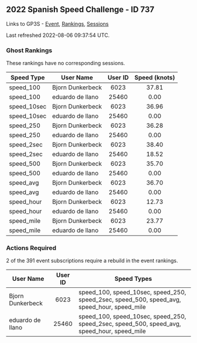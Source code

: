 ## 2022 Spanish Speed Challenge - ID 737

Links to GP3S - [Event](https://www.gps-speedsurfing.com/default.aspx?mnu=event&val=737), [Rankings](https://www.gps-speedsurfing.com/default.aspx?mnu=eventranking&val=737), [Sessions](https://www.gps-speedsurfing.com/default.aspx?mnu=eventsessions&val=737)

Last refreshed 2022-08-06 09:37:54 UTC.

### Ghost Rankings

These rankings have no corresponding sessions.

| Speed Type | User Name | User ID | Speed (knots) |
| ---------- | --------- | :-----: | :-----------: |
| speed_100 | Bjorn Dunkerbeck | 6023 | 37.81 |
| speed_100 | eduardo de llano | 25460 | 0.00 |
| speed_10sec | Bjorn Dunkerbeck | 6023 | 36.96 |
| speed_10sec | eduardo de llano | 25460 | 0.00 |
| speed_250 | Bjorn Dunkerbeck | 6023 | 36.28 |
| speed_250 | eduardo de llano | 25460 | 0.00 |
| speed_2sec | Bjorn Dunkerbeck | 6023 | 38.40 |
| speed_2sec | eduardo de llano | 25460 | 18.52 |
| speed_500 | Bjorn Dunkerbeck | 6023 | 35.70 |
| speed_500 | eduardo de llano | 25460 | 0.00 |
| speed_avg | Bjorn Dunkerbeck | 6023 | 36.70 |
| speed_avg | eduardo de llano | 25460 | 0.00 |
| speed_hour | Bjorn Dunkerbeck | 6023 | 12.73 |
| speed_hour | eduardo de llano | 25460 | 0.00 |
| speed_mile | Bjorn Dunkerbeck | 6023 | 23.77 |
| speed_mile | eduardo de llano | 25460 | 0.00 |

### Actions Required

2 of the 391 event subscriptions require a rebuild in the event rankings.

| User Name | User ID | Speed Types |
| --------- | :-----: | ----------- |
| Bjorn Dunkerbeck | 6023 | speed_100, speed_10sec, speed_250, speed_2sec, speed_500, speed_avg, speed_hour, speed_mile |
| eduardo de llano | 25460 | speed_100, speed_10sec, speed_250, speed_2sec, speed_500, speed_avg, speed_hour, speed_mile |
